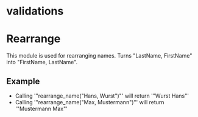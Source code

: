 # validations
Rearrange
=========

This module is used for rearranging names.
Turns "LastName, FirstName" into "FirstName, LastName".

## Example

* Calling '"rearrange_name("Hans, Wurst")"' will return '"Wurst Hans"'
* Calling '"rearrange_name("Max, Mustermann")"' will return '"Mustermann Max"'
